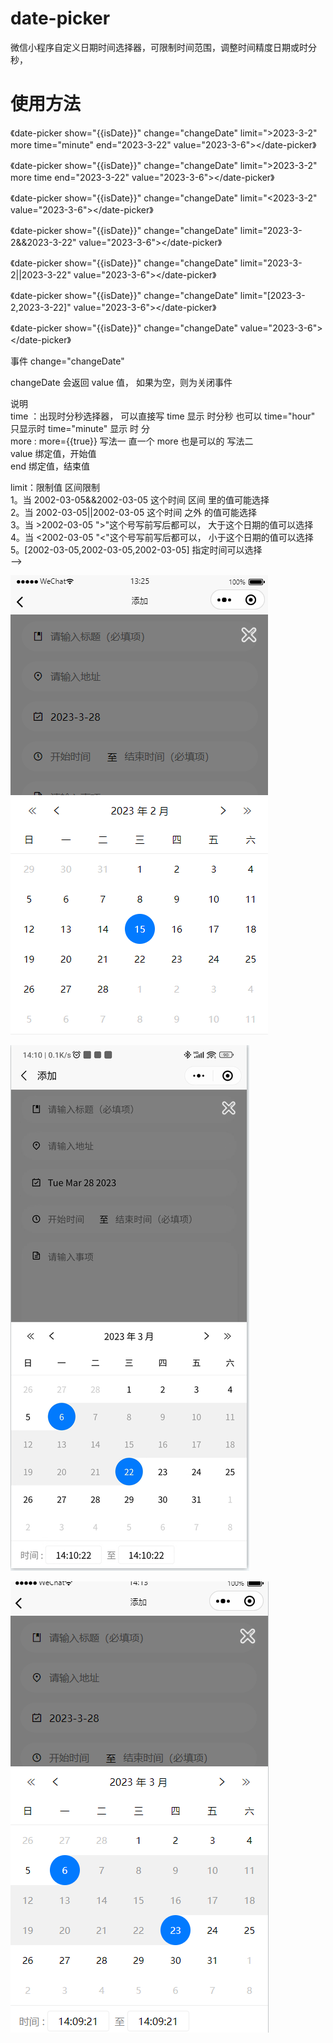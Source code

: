# date-picker
微信小程序自定义日期时间选择器，可限制时间范围，调整时间精度日期或时分秒，


# 使用方法

 《date-picker show="{{isDate}}" change="changeDate" limit=">2023-3-2" more time="minute" end="2023-3-22" value="2023-3-6"></date-picker》

 《date-picker show="{{isDate}}" change="changeDate" limit=">2023-3-2" more time end="2023-3-22" value="2023-3-6"></date-picker》

 《date-picker show="{{isDate}}" change="changeDate" limit="<2023-3-2" value="2023-3-6"></date-picker》

 《date-picker show="{{isDate}}" change="changeDate" limit="2023-3-2&&2023-3-22" value="2023-3-6"></date-picker》

 《date-picker show="{{isDate}}" change="changeDate" limit="2023-3-2||2023-3-22" value="2023-3-6"></date-picker》

 《date-picker show="{{isDate}}" change="changeDate" limit="[2023-3-2,2023-3-22]" value="2023-3-6"></date-picker》 

 《date-picker show="{{isDate}}" change="changeDate" value="2023-3-6"></date-picker》
 
 事件 change="changeDate"
 
 changeDate 会返回 value 值， 如果为空，则为关闭事件
 
 说明  
 time ：出现时分秒选择器， 可以直接写 time 显示 时分秒  也可以 time="hour" 只显示时  time="minute" 显示 时 分    
 more :  more={{true}} 写法一    直一个 more 也是可以的 写法二   
 value 绑定值，开始值   
 end 绑定值，结束值  

 limit：限制值 区间限制  
   1。当 2002-03-05&&2002-03-05  这个时间 区间 里的值可能选择  
   2。当 2002-03-05||2002-03-05  这个时间 之外 的值可能选择   
   3。当 >2002-03-05  ">"这个号写前写后都可以， 大于这个日期的值可以选择  
   4。当 <2002-03-05  "<"这个号写前写后都可以， 小于这个日期的值可以选择  
   5。[2002-03-05,2002-03-05,2002-03-05]  指定时间可以选择  
 -->


![img](https://github.com/wyulang/wx-date/blob/main/demo-pic/wx1.png)

![img](https://github.com/wyulang/wx-date/blob/main/demo-pic/wx2.png)

![img](https://github.com/wyulang/wx-date/blob/main/demo-pic/wx3.png)

